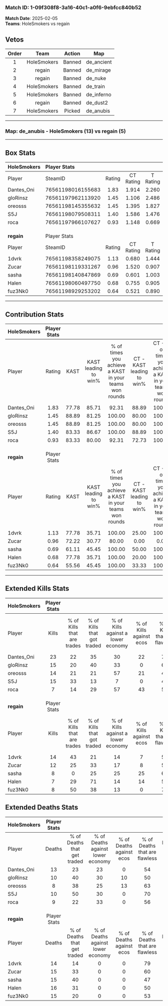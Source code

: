 ### Match ID: 1-09f308f8-3a16-40c1-a0f6-9ebfcc840b52  
**Match Date**: 2025-02-05  
**Teams**: HoleSmokers vs regain  

## Vetos  

| Order | Team | Action | Map |
| :---: | :--: | :----: | --- |
| 1 | HoleSmokers | Banned | de_ancient |
| 2 | regain | Banned | de_mirage |
| 3 | regain | Banned | de_nuke |
| 4 | HoleSmokers | Banned | de_train |
| 5 | HoleSmokers | Banned | de_inferno |
| 6 | regain | Banned | de_dust2 |
| 7 | HoleSmokers | Picked | de_anubis |

---  

### **Map**: de_anubis - HoleSmokers (13) vs regain (5)  
---  

## Box Stats  

| **HoleSmokers** | Player Stats      |        |           |          |       |       |       |         |        |      |     |
| :- | :- | :-: | :-: | :-: | :-: | :-: | :-: | :-: | :-: | :-: | :-: |
| Player          | SteamID           | Rating | CT Rating | T Rating | KAST  |  ADR  | Kills | Assists | Deaths | K/D  | HS% |
| Dantes_Oni      | 76561198016155683 |  1.83  |   1.914   |  2.260   | 77.78 | 137.1 |  23   |    7    |   13   | 1.77 | 39  |
| gloRinsz        | 76561197962113920 |  1.45  |   1.106   |  2.486   | 88.89 | 85.7  |  15   |    7    |   10   | 1.50 | 86  |
| oreosss         | 76561198145355632 |  1.45  |   1.395   |  1.827   | 88.89 | 82.0  |  14   |    7    |   8    | 1.75 | 35  |
| S5J             | 76561198079508311 |  1.40  |   1.586   |  1.476   | 83.33 | 87.3  |  15   |    5    |   10   | 1.50 | 46  |
| roca            | 76561197966107627 |  0.93  |   1.148   |  0.669   | 83.33 | 45.4  |   7   |    8    |   9    | 0.78 | 28  |
|                 |                   |        |           |          |       |       |       |         |        |      |     |
|                 |                   |        |           |          |       |       |       |         |        |      |     |
|                 |                   |        |           |          |       |       |       |         |        |      |     |
| **regain**      | Player Stats      |        |           |          |       |       |       |         |        |      |     |
| Player          | SteamID           | Rating | CT Rating | T Rating | KAST  |  ADR  | Kills | Assists | Deaths | K/D  | HS% |
| 1dvrk           | 76561198358249075 |  1.13  |   0.680   |  1.444   | 77.78 | 63.9  |  14   |    7    |   14   | 1.00 | 35  |
| Zucar           | 76561198119331267 |  0.96  |   1.520   |  0.907   | 72.22 | 72.2  |  12   |    2    |   15   | 0.80 | 50  |
| sasha           | 76561198140847869 |  0.69  |   0.601   |  1.003   | 61.11 | 69.3  |   8   |    4    |   15   | 0.53 | 50  |
| Halen           | 76561198060497750 |  0.68  |   0.755   |  0.905   | 77.78 | 50.2  |   7   |    5    |   16   | 0.44 | 42  |
| fuz3Nk0         | 76561198929253202 |  0.64  |   0.521   |  0.890   | 55.56 | 62.9  |   8   |    5    |   15   | 0.53 | 50  |
---  

## Contribution Stats  

| **HoleSmokers** | Player Stats |       |                      |                                                        |                           |                                                             |                          |                                                            |
| :- | :-: | :-: | :-: | :-: | :-: | :-: | :-: | :-: |
| Player          |    Rating    | KAST  | KAST leading to win% | % of times you achieve a KAST in your teams won rounds | CT - KAST leading to win% | CT - % of times you achieve a KAST in your teams won rounds | T - KAST leading to win% | T - % of times you achieve a KAST in your teams won rounds |
| Dantes_Oni      |     1.83     | 77.78 |        85.71         |                         92.31                          |           88.89           |                           100.00                            |          80.00           |                           80.00                            |
| gloRinsz        |     1.45     | 88.89 |        81.25         |                         100.00                         |           80.00           |                           100.00                            |          83.33           |                           100.00                           |
| oreosss         |     1.45     | 88.89 |        81.25         |                         100.00                         |           80.00           |                           100.00                            |          83.33           |                           100.00                           |
| S5J             |     1.40     | 83.33 |        86.67         |                         100.00                         |           88.89           |                           100.00                            |          83.33           |                           100.00                           |
| roca            |     0.93     | 83.33 |        80.00         |                         92.31                          |           72.73           |                           100.00                            |          100.00          |                           80.00                            |
|                 |              |       |                      |                                                        |                           |                                                             |                          |                                                            |
|                 |              |       |                      |                                                        |                           |                                                             |                          |                                                            |
|                 |              |       |                      |                                                        |                           |                                                             |                          |                                                            |
| **regain**      | Player Stats |       |                      |                                                        |                           |                                                             |                          |                                                            |
| Player          |    Rating    | KAST  | KAST leading to win% | % of times you achieve a KAST in your teams won rounds | CT - KAST leading to win% | CT - % of times you achieve a KAST in your teams won rounds | T - KAST leading to win% | T - % of times you achieve a KAST in your teams won rounds |
| 1dvrk           |     1.13     | 77.78 |        35.71         |                         100.00                         |           25.00           |                           100.00                            |          40.00           |                           100.00                           |
| Zucar           |     0.96     | 72.22 |        30.77         |                         80.00                          |           0.00            |                            0.00                             |          44.44           |                           100.00                           |
| sasha           |     0.69     | 61.11 |        45.45         |                         100.00                         |           50.00           |                           100.00                            |          44.44           |                           100.00                           |
| Halen           |     0.68     | 77.78 |        35.71         |                         100.00                         |           20.00           |                           100.00                            |          44.44           |                           100.00                           |
| fuz3Nk0         |     0.64     | 55.56 |        45.45         |                         100.00                         |           33.33           |                           100.00                            |          50.00           |                           100.00                           |
---  

## Extended Kills Stats  

| **HoleSmokers** | Player Stats |                            |                            |                                    |                         |                              |                                 |                                       |                    |           |
| :- | :-: | :-: | :-: | :-: | :-: | :-: | :-: | :-: | :-: | :-: |
| Player          |    Kills     | % of Kills that are trades | % of Kills that got traded | % of Kills against a lower economy | % of Kills against ecos | % of Kills that are flawless | % of Kills that are close duels | % of Kills that are assisted by flash | Pistol Round Kills | AWP Kills |
| Dantes_Oni      |      23      |             22             |             35             |                 30                 |           22            |              78              |                4                |                   9                   |         2          |     0     |
| gloRinsz        |      15      |             20             |             40             |                 33                 |            0            |              60              |                7                |                  13                   |         3          |     0     |
| oreosss         |      14      |             21             |             21             |                 57                 |           21            |              43              |                7                |                   7                   |         0          |     3     |
| S5J             |      15      |             33             |             13             |                 7                  |            0            |              47              |                7                |                   0                   |         4          |     0     |
| roca            |      7       |             14             |             29             |                 57                 |           43            |              57              |               29                |                  29                   |         0          |     0     |
|                 |              |                            |                            |                                    |                         |                              |                                 |                                       |                    |           |
|                 |              |                            |                            |                                    |                         |                              |                                 |                                       |                    |           |
|                 |              |                            |                            |                                    |                         |                              |                                 |                                       |                    |           |
| **regain**      | Player Stats |                            |                            |                                    |                         |                              |                                 |                                       |                    |           |
| Player          |    Kills     | % of Kills that are trades | % of Kills that got traded | % of Kills against a lower economy | % of Kills against ecos | % of Kills that are flawless | % of Kills that are close duels | % of Kills that are assisted by flash | Pistol Round Kills | AWP Kills |
| 1dvrk           |      14      |             43             |             21             |                 14                 |            7            |              50              |               14                |                   0                   |         1          |     1     |
| Zucar           |      12      |             25             |             33             |                 17                 |            8            |              50              |                0                |                   0                   |         4          |     0     |
| sasha           |      8       |             0              |             25             |                 25                 |           25            |              63              |               25                |                   0                   |         1          |     0     |
| Halen           |      7       |             29             |             71             |                 14                 |           14            |              57              |               14                |                   0                   |         2          |     0     |
| fuz3Nk0         |      8       |             50             |             38             |                 13                 |            0            |              75              |               13                |                   0                   |         0          |     0     |
## Extended Deaths Stats  

| **HoleSmokers** | Player Stats |                             |                                   |                          |                               |                            |                           |               |
| :- | :-: | :-: | :-: | :-: | :-: | :-: | :-: | :-: |
| Player          |    Deaths    | % of Deaths that get traded | % of Deaths against lower economy | % of Deaths against ecos | % of Deaths that are flawless | % of Deaths that are close | % of Deaths while blinded | Deaths to AWP |
| Dantes_Oni      |      13      |             23              |                23                 |            0             |              54               |             15             |             0             |       0       |
| gloRinsz        |      10      |             40              |                30                 |            10            |              50               |             10             |             0             |       0       |
| oreosss         |      8       |             38              |                25                 |            13            |              63               |             25             |             0             |       1       |
| S5J             |      10      |             50              |                30                 |            0             |              70               |             10             |             0             |       0       |
| roca            |      9       |             22              |                33                 |            0             |              56               |             0              |             0             |       0       |
|                 |              |                             |                                   |                          |                               |                            |                           |               |
|                 |              |                             |                                   |                          |                               |                            |                           |               |
|                 |              |                             |                                   |                          |                               |                            |                           |               |
| **regain**      | Player Stats |                             |                                   |                          |                               |                            |                           |               |
| Player          |    Deaths    | % of Deaths that get traded | % of Deaths against lower economy | % of Deaths against ecos | % of Deaths that are flawless | % of Deaths that are close | % of Deaths while blinded | Deaths to AWP |
| 1dvrk           |      14      |             14              |                 0                 |            0             |              79               |             7              |             7             |       0       |
| Zucar           |      15      |             33              |                 0                 |            0             |              60               |             0              |            13             |       0       |
| sasha           |      15      |             40              |                 0                 |            0             |              47               |             0              |            13             |       0       |
| Halen           |      16      |             31              |                 0                 |            0             |              50               |             6              |            13             |       2       |
| fuz3Nk0         |      15      |             20              |                 0                 |            0             |              53               |             27             |             0             |       1       |
